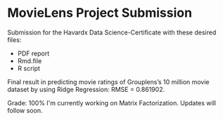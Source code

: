 # MovieLens Project Submission

Submission for the Havardx Data Science-Certificate with these desired files:

* PDF report
* Rmd.file
* R script

Final result in predicting movie ratings of Grouplens’s 10 million movie dataset by using Ridge Regression: 
RMSE = 0.861902.

Grade: 100%
I'm currently working on Matrix Factorization. Updates will follow soon.
